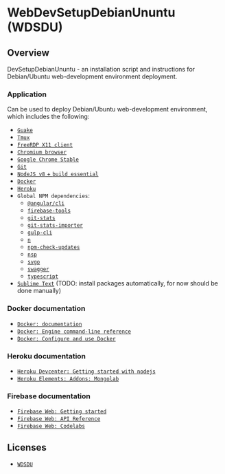 # WebDevSetupDebianUnuntu (WDSDU)

## Overview

DevSetupDebianUnuntu - an installation script and instructions for Debian/Ubuntu web-development environment deployment.

### Application

Can be used to deploy Debian/Ubuntu web-development environment, which includes the following:

- [`Guake`](http://guake-project.org/)
- [`Tmux`](https://en.wikipedia.org/wiki/Tmux)
- [`FreeRDP X11 client`](https://github.com/FreeRDP/FreeRDP/tree/master/client/X11)
- [`Chromium browser`](https://www.chromium.org/)
- [`Google Chrome Stable`](https://www.google.com/chrome/index.html)
- [`Git`](https://git-scm.com/)
- [`NodeJS v8` + `build essential`](https://nodejs.org/en/)
- [`Docker`](https://www.docker.com/)
- [`Heroku`](https://www.heroku.com/)
- `Global NPM dependencies`:
  - [`@angular/cli`](https://cli.angular.io/)
  - [`firebase-tools`](https://firebase.google.com/docs/cli/)
  - [`git-stats`](https://github.com/IonicaBizau/git-stats)
  - [`git-stats-importer`](https://github.com/IonicaBizau/git-stats-importer)
  - [`gulp-cli`](https://github.com/gulpjs/gulp-cli)
  - [`n`](https://github.com/tj/n)
  - [`npm-check-updates`](https://github.com/tjunnone/npm-check-updates)
  - [`nsp`](https://nodesecurity.io/)
  - [`svgo`](https://github.com/svg/svgo)
  - [`swagger`](https://swagger.io/)
  - [`typescript`](https://www.typescriptlang.org/)
- [`Sublime Text`](https://www.sublimetext.com/3) (TODO: install packages automatically, for now should be done manually)

### Docker documentation

* [`Docker: documentation`](https://docs.docker.com)
* [`Docker: Engine command-line reference`](https://docs.docker.com/engine/reference/commandline/docker/)
* [`Docker: Configure and use Docker`](https://docs.docker.com/engine/reference/commandline/docker/)

### Heroku documentation

* [`Heroku Devcenter: Getting started with nodejs`](https://devcenter.heroku.com/articles/getting-started-with-nodejs)
* [`Heroku Elements: Addons: Mongolab`](https://elements.heroku.com/addons/mongolab)

### Firebase documentation

* [`Firebase Web: Getting started`](https://firebase.google.com/docs/web/setup)
* [`Firebase Web: API Reference`](https://firebase.google.com/docs/reference/js/)
* [`Firebase Web: Codelabs`](https://codelabs.developers.google.com/codelabs/firebase-web/#0)

## Licenses

* [`WDSDU`](LICENSE)
